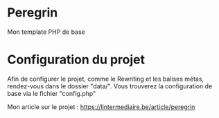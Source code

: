# Peregrin
Mon template PHP de base

Configuration du projet
=======================

Afin de configurer le projet, comme le Rewriting et les balises métas, rendez-vous dans le dossier "data/".
Vous trouverez la configuration de base via le fichier "config.php"

Mon article sur le projet : https://lintermediaire.be/article/peregrin